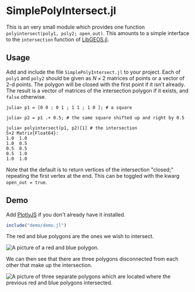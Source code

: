 # SimplePolyIntersect.jl

This is an very small module which provides one function `polyintersect(poly1, poly2; open_out)`. This amounts to a simple interface to the `intersection` function of [LibGEOS.jl](https://github.com/JuliaGeo/LibGEOS.jl).

## Usage

Add and include the file `SimplePolyIntersect.jl` to your project. Each of `poly1` and `poly2` should be given as $N \times 2$ matrices of points or a vector of 2-d points. The polygon will be closed with the first point if it isn't already. The result is a vector of matrices of the intersection polygon if it exists, and `false` otherwise.

```julia-repl
julia> p1 = [0 0 ; 0 1 ; 1 1 ; 1 0 ]; # a square

julia> p2 = p1 .+ 0.5; # the same square shifted up and right by 0.5

julia> polyintersect(p1, p2)[1] # the intersection
5×2 Matrix{Float64}:
1.0  1.0
1.0  0.5
0.5  0.5
0.5  1.0
1.0  1.0
```

Note that the default is to return vertices of the intersection "closed;" repeating the first vertex at the end. This can be toggled with the kwarg `open_out = true`.

## Demo

Add [PlotlyJS](https://github.com/JuliaPlots/PlotlyJS.jl) if you don't already have it installed.

```julia
include("demo/demo.jl")
```

The red and blue polygons are the ones we wish to intersect.

![A picture of a red and blue polygon.](p1p2.png)

We can then see that there are three polygons disconnected from each other that make up the intersection.

![A picture of three separate polygons which are located where the previous red and blue polygons intersected.](intersections.png)